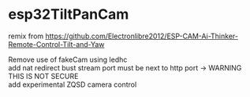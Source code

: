 # esp32TiltPanCam
remix from https://github.com/Electronlibre2012/ESP-CAM-Ai-Thinker-Remote-Control-Tilt-and-Yaw
  
Remove use of fakeCam using ledhc  
add nat redirect bust stream port must be next to http port  -> WARNING THIS IS NOT SECURE  
add experimental ZQSD camera control  
